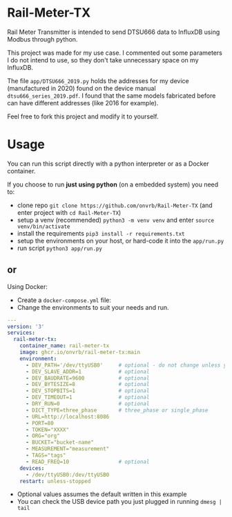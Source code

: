 # Rail-Meter-TX
Rail Meter Transmitter is intended to send DTSU666 data to InfluxDB using Modbus through python.

This project was made for my use case. I commented out some parameters I do not intend to use, so they don't take unnecessary space on my InfluxDB.

The file `app/DTSU666_2019.py` holds the addresses for my device (manufactured in 2020) found on the device manual `dtsu666_series_2019.pdf`. I found that the same models fabricated before can have different addresses (like 2016 for example).

Feel free to fork this project and modify it to yourself.

# Usage

You can run this script directly with a python interpreter or as a Docker container.

If you choose to run **just using python** (on a embedded system) you need to:
- clone repo `git clone https://github.com/onvrb/Rail-Meter-TX` (and enter project with `cd Rail-Meter-TX`)
- setup a venv (recommended) `python3 -m venv venv` and enter `source venv/bin/activate`
- install the requirements `pip3 install -r requirements.txt` 
- setup the environments on your host, or hard-code it into the `app/run.py`
- run script `python3 app/run.py`

## or

Using Docker:

- Create a `docker-compose.yml` file:
- Change the environments to suit your needs and run.

```yml
---
version: '3'
services:
  rail-meter-tx:
    container_name: rail-meter-tx
    image: ghcr.io/onvrb/rail-meter-tx:main
    environment:
      - DEV_PATH='/dev/ttyUSB0'     # optional - do not change unless you know what you're doing
      - DEV_SLAVE_ADDR=1            # optional
      - DEV_BAUDRATE=9600           # optional
      - DEV_BYTESIZE=8              # optional
      - DEV_STOPBITS=1              # optional
      - DEV_TIMEOUT=1               # optional
      - DRY_RUN=0                   # optional
      - DICT_TYPE=three_phase       # three_phase or single_phase
      - URL=http://localhost:8086
      - PORT=80
      - TOKEN="XXXX"
      - ORG="org"
      - BUCKET="bucket-name"
      - MEASUREMENT="measurement"
      - TAGS="tags"
      - READ_FREQ=10                # optional
    devices:
      - /dev/ttyUSB0:/dev/ttyUSB0
    restart: unless-stopped
```
- Optional values assumes the default written in this example
- You can check the USB device path you just plugged in running `dmesg | tail`
